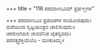 +++
title = "116 ಪರಮಾಣುವಿಮ್ ಪ್ರಪಞ್ಚಗಳ"

+++
ಪರಮಾಣುವಿಂ ಪ್ರಪಂಚಗಳ ಸಂಯೋಜಿಪುದು।  
ಮರೆಯಿಂದ ಸೃಷ್ಟಿಯಂತ್ರವ ಚಾಲಿಸುವುದು॥  
ಚರಲೀಲೆಯಲಿ ಜೀವವೆನಿಪ ಚೈತನ್ಯವದು।  
ಪರಸತ್ತ್ವಶಕ್ತಿಯೆಲೊ - ಮಂಕುತಿಮ್ಮ॥  
